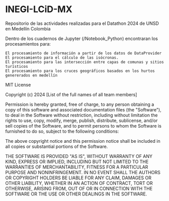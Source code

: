 # INEGI-LCiD-MX
Repositorio de las actividades realizadas para el Datathon 2024 de UNSD en Medellín Colombia

Dentro de los cuadernos de Jupyter (/Notebook_Python) encontraran los procesamientos para:

	El procesamiento de información a partir de los datos de DataProvider
	El procesamiento para el cálculo de las isócronas.
	El procesamiento para las intersección entre capas de comunas y sitios turísticos
 	El procesamiento para los cruces geográficos basados en los hurtos genererados en medellín


MIT License

Copyright (c) 2024 [List of the full names of all team members]

Permission is hereby granted, free of charge, to any person obtaining a copy of this software and associated documentation files (the "Software"), to deal in the Software without restriction, including without limitation the rights to use, copy, modify, merge, publish, distribute, sublicense, and/or sell copies of the Software, and to permit persons to whom the Software is furnished to do so, subject to the following conditions:

The above copyright notice and this permission notice shall be included in all copies or substantial portions of the Software.

THE SOFTWARE IS PROVIDED "AS IS", WITHOUT WARRANTY OF ANY KIND, EXPRESS OR IMPLIED, INCLUDING BUT NOT LIMITED TO THE WARRANTIES OF MERCHANTABILITY, FITNESS FOR A PARTICULAR PURPOSE AND NONINFRINGEMENT. IN NO EVENT SHALL THE AUTHORS OR COPYRIGHT HOLDERS BE LIABLE FOR ANY CLAIM, DAMAGES OR OTHER LIABILITY, WHETHER IN AN ACTION OF CONTRACT, TORT OR OTHERWISE, ARISING FROM, OUT OF OR IN CONNECTION WITH THE SOFTWARE OR THE USE OR OTHER DEALINGS IN THE SOFTWARE.
